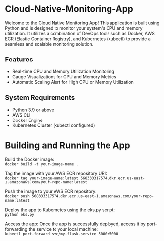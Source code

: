 # Cloud-Native-Monitoring-App
Welcome to the Cloud Native Monitoring App! This application is built using Python and is designed to monitor your system's CPU and memory utilization. It utilizes a combination of DevOps tools such as Docker, AWS ECR (Elastic Container Registry), and Kubernetes (kubectl) to provide a seamless and scalable monitoring solution.

## Features
- Real-time CPU and Memory Utilization Monitoring
- Gauge Visualizations for CPU and Memory Metrics
- Automatic Scaling Alert for High CPU or Memory Utilization

## System Requirements
- Python 3.9 or above
- AWS CLI
- Docker Engine
- Kubernetes Cluster (kubectl configured)

# Building and Running the App
Build the Docker image: <br>
`docker build -t your-image-name .`  

Tag the image with your AWS ECR repository URI: <br>
`docker tag your-image-name:latest 568333317574.dkr.ecr.us-east-1.amazonaws.com/your-repo-name:latest`  

Push the image to your AWS ECR repository: <br>
`docker push 568333317574.dkr.ecr.us-east-1.amazonaws.com/your-repo-name:latest`  

Deploy the app to Kubernetes using the eks.py script: <br>
`python eks.py`  

Access the app:
Once the app is successfully deployed, access it by port-forwarding the service to your local machine: <br>
`kubectl port-forward svc/my-flask-service 5000:5000`  
